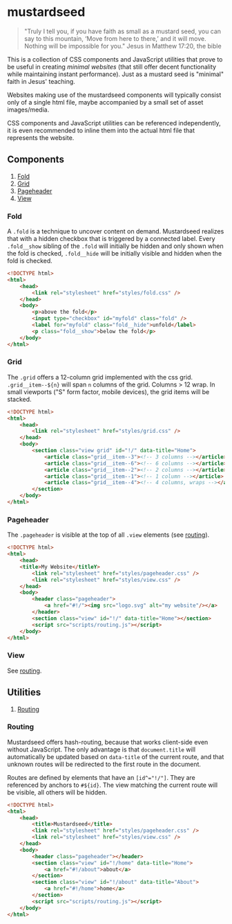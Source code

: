 # mustardseed

> "Truly I tell you, if you have faith as small as a mustard seed, you can say
> to this mountain, ‘Move from here to there,’ and it will move. Nothing will
> be impossible for you."
> Jesus in Matthew 17:20, the bible

This is a collection of CSS components and JavaScript utilities that prove to be
useful in creating _minimal websites_ (that still offer decent functionality
while maintaining instant performance). Just as a mustard seed is "minimal"
faith in Jesus' teaching.

Websites making use of the mustardseed components will typically consist only
of a single html file, maybe accompanied by a small set of asset images/media.

CSS components and JavaScript utilities can be referenced independently, it is
even recommended to inline them into the actual html file that represents the
website.

## Components

1. [Fold](#fold)
2. [Grid](#grid)
3. [Pageheader](#pageheader)
4. [View](#view)

### Fold

A `.fold` is a technique to uncover content on demand. Mustardseed realizes that
with a hidden checkbox that is triggered by a connected label. Every
`.fold__show` sibling of the `.fold` will initially be hidden and only shown
when the fold is checked, `.fold__hide` will be initially visible and hidden
when the fold is checked.

```html
<!DOCTYPE html>
<html>
	<head>
		<link rel="stylesheet" href="styles/fold.css" />
	</head>
	<body>
		<p>above the fold</p>
		<input type="checkbox" id="myfold" class="fold" />
		<label for="myfold" class="fold__hide">unfold</label>
		<p class="fold__show">below the fold</p>
	</body>
</html>
```

### Grid

The `.grid` offers a 12-column grid implemented with the css grid.
`.grid__item--${n}` will span `n` columns of the grid. Columns > 12 wrap. In
small viewports ("S" form factor, mobile devices), the grid items will be
stacked.

```html
<!DOCTYPE html>
<html>
	<head>
		<link rel="stylesheet" href="styles/grid.css" />
	</head>
	<body>
		<section class="view grid" id="!/" data-title="Home">
			<article class="grid__item--3"><!-- 3 columns --></article>
			<article class="grid__item--6"><!-- 6 columns --></article>
			<article class="grid__item--2"><!-- 2 columns --></article>
			<article class="grid__item--1"><!-- 1 column --></article>
			<article class="grid__item--4"><!-- 4 columns, wraps --></article>
		</section>
	</body>
</html>
```

### Pageheader

The `.pageheader` is visible at the top of all `.view` elements (see
[routing](#routing)).

```html
<!DOCTYPE html>
<html>
	<head>
    <title>My Website</titleY>
		<link rel="stylesheet" href="styles/pageheader.css" />
		<link rel="stylesheet" href="styles/view.css" />
	</head>
	<body>
		<header class="pageheader">
			<a href="#!/"><img src="logo.svg" alt="my website"/></a>
		</header>
		<section class="view" id="!/" data-title="Home"></section>
		<script src="scripts/routing.js"></script>
	</body>
</html>
```

### View

See [routing](#routing).

## Utilities

1. [Routing](#routing)

### Routing

Mustardseed offers hash-routing, because that works client-side even without
JavaScript. The only advantage is that `document.title` will automatically be
updated based on `data-title` of the current route, and that unknown routes will
be redirected to the first route in the document.

Routes are defined by elements that have an `[id^="!/"]`. They are referenced by
anchors to `#${id}`. The view matching the current route will be visible, all
others will be hidden.

```html
<!DOCTYPE html>
<html>
	<head>
		<title>Mustardseed</title>
		<link rel="stylesheet" href="styles/pageheader.css" />
		<link rel="stylesheet" href="styles/view.css" />
	</head>
	<body>
		<header class="pageheader"></header>
		<section class="view" id="!/home" data-title="Home">
			<a href="#!/about">about</a>
		</section>
		<section class="view" id="!/about" data-title="About">
			<a href="#!/home">home</a>
		</section>
		<script src="scripts/routing.js"></script>
	</body>
</html>
```
